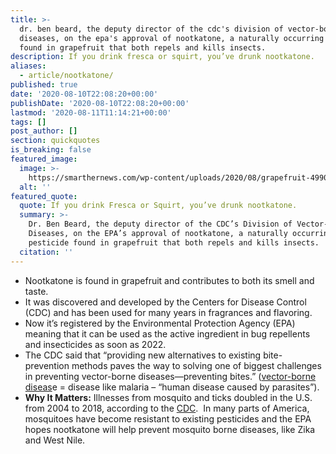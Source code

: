 ```yaml
---
title: >-
  dr. ben beard, the deputy director of the cdc's division of vector-borne
  diseases, on the epa's approval of nootkatone, a naturally occurring pesticide
  found in grapefruit that both repels and kills insects.
description: If you drink fresca or squirt, you’ve drunk nootkatone.
aliases:
  - article/nootkatone/
published: true
date: '2020-08-10T22:08:20+00:00'
publishDate: '2020-08-10T22:08:20+00:00'
lastmod: '2020-08-11T11:14:21+00:00'
tags: []
post_author: []
section: quickquotes
is_breaking: false
featured_image:
  image: >-
    https://smarthernews.com/wp-content/uploads/2020/08/grapefruit-4990548_640.jpg
  alt: ''
featured_quote:
  quote: If you drink Fresca or Squirt, you’ve drunk nootkatone.
  summary: >-
    Dr. Ben Beard, the deputy director of the CDC’s Division of Vector-Borne
    Diseases, on the EPA’s approval of nootkatone, a naturally occurring
    pesticide found in grapefruit that both repels and kills insects.
  citation: ''
---
```

*   Nootkatone is found in grapefruit and contributes to both its smell and taste.
*   It was discovered and developed by the Centers for Disease Control (CDC) and has been used for many years in fragrances and flavoring.
*   Now it’s registered by the Environmental Protection Agency (EPA) meaning that it can be used as the active ingredient in bug repellents and insecticides as soon as 2022.
*   The CDC said that “providing new alternatives to existing bite-prevention methods paves the way to solving one of biggest challenges in preventing vector-borne diseases—preventing bites.” ([vector-borne diseas](\"https://www.who.int/news-room/fact-sheets/detail/vector-borne-diseases\")e = disease like malaria – “human disease caused by parasites”).
*   **Why It Matters:** Illnesses from mosquito and ticks doubled in the U.S. from 2004 to 2018, according to the [CDC](\"https://www.cdc.gov/media/releases/2020/p0810-nootkatone-registered-epa.html\").  In many parts of America, mosquitoes have become resistant to existing pesticides and the EPA hopes nootkatone will help prevent mosquito borne diseases, like Zika and West Nile.